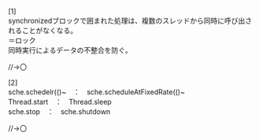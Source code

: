 [1]  
synchronizedブロックで囲まれた処理は、複数のスレッドから同時に呼び出されることがなくなる。  
＝ロック  
同時実行によるデータの不整合を防ぐ。  

//→〇

[2]  
sche.schedelr(()~　：　sche.scheduleAtFixedRate(()~  
Thread.start　：　Thread.sleep  
sche.stop　：　sche.shutdown  

//→〇